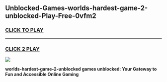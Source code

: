 
## Unblocked-Games-worlds-hardest-game-2-unblocked-Play-Free-0vfm2
<h3>
<a href="https://premium76.site?title=worlds-hardest-game-2-unblocked&ref=10A">CLICK TO PLAY</a></h3>
<hr>

<h3>
<a href="https://premium76.site?title=worlds-hardest-game-2-unblocked&ref=10A">CLICK 2 PLAY</a>
  
</h3>

<a href="https://premium76.site?title=worlds-hardest-game-2-unblocked&ref=10A"><img src="https://clearcache.store/games.png"></a>


**worlds-hardest-game-2-unblocked games unblocked: Your Gateway to Fun and Accessible Online Gaming**
